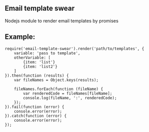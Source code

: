 ## Email template swear

Nodejs module to render email templates by promises

## Example:

```
require('email-template-swear').render('path/to/templates', {
	variable: 'pass to template',
	otherVariable: [
		{item: 'list'}
		{item: 'list2'}
	]
}).then(function (results) {
	var fileNames = Object.keys(results);

	fileNames.forEach(function (fileName) {
		var renderedCode = fileNames[fileName];
		console.log(fileName, ':', renderedCode);
	});
}).fail(function (error) {
	console.error(error);
}).catch(function (error) {
	console.error(error);
});
```
